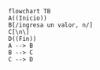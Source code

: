 ``` mermaid 
flowchart TB
A((Inicio))
B[/ingresa un valor, n/]
C[\n\]
D((Fin))
A --> B
B --> C
C --> D
```
<!--
dfd para ingresar un valor e imprimirlo
-->

